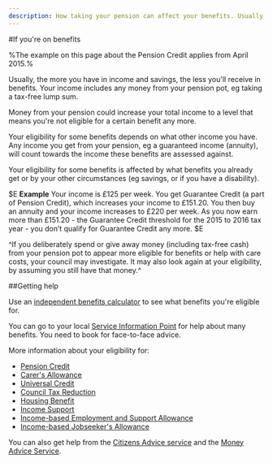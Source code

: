 ```yaml
---
description: How taking your pension can affect your benefits. Usually, the greater your income, the fewer benefits you’ll get.
---
```


#If you're on benefits

%The example on this page about the Pension Credit applies from April 2015.%

Usually, the more you have in income and savings, the less you'll receive in benefits. Your income includes any money from your pension pot, eg taking a tax-free lump sum.

Money from your pension could increase your total income to a level that means you're not eligible for a certain benefit any more.

Your eligibility for some benefits depends on what other income you have. Any income you get from your pension, eg a guaranteed income (annuity), will count towards the income these benefits are assessed against.

Your eligibility for some benefits is affected by what benefits you already get or by your other circumstances (eg savings, or if you have a disability).


$E
**Example** Your income is £125 per week. You get Guarantee Credit (a part of Pension Credit), which increases your income to £151.20. You then buy an annuity and your income increases to £220 per week. As you now earn more than £151.20 - the Guarantee Credit threshold for the 2015 to 2016 tax year - you don’t qualify for Guarantee Credit any more.
$E


^If you deliberately spend or give away money (including tax-free cash) from your pension pot to appear more eligible for benefits or help with care costs, your council may investigate. It may also look again at your eligibility, by assuming you still have that money.^


##Getting help


Use an [independent benefits calculator](https://www.gov.uk/benefits-calculators) to see what benefits you're eligible for.

You can go to your local [Service Information Point](http://pensions-service.direct.gov.uk/en/information-points/home.asp) for help about many benefits. You need to book for face-to-face advice.

More information about your eligibility for:

- [Pension Credit](https://www.gov.uk/pension-credit/eligibility)
- [Carer's Allowance](https://www.gov.uk/carers-allowance/eligibility)
- [Universal Credit](https://www.gov.uk/universal-credit)
- [Council Tax Reduction](https://www.gov.uk/apply-council-tax-reduction)
- [Housing Benefit](https://www.gov.uk/housing-benefit/eligibility)
- [Income Support](https://www.gov.uk/income-support/eligibility)
- [Income-based Employment and Support Allowance](https://www.gov.uk/employment-support-allowance/eligibility)
- [Income-based Jobseeker's Allowance](https://www.gov.uk/jobseekers-allowance/eligibility)

You can also get help from the [Citizens Advice service](http://www.adviceguide.org.uk/england/benefits_e/benefits_older_people_ew/benefits_for_older_people.htm) and the [Money Advice Service](https://www.moneyadviceservice.org.uk/en/articles/where-to-get-help-and-advice-about-benefits).
